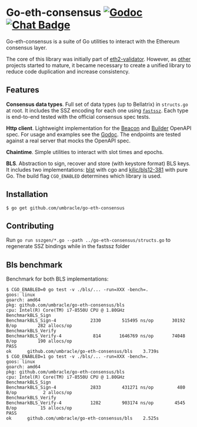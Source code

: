 # Go-eth-consensus [![Godoc](https://godoc.org/github.com/umbracle/go-eth-consensus?status.svg)](https://godoc.org/github.com/umbracle/go-eth-consensus) [![Chat Badge]][chat link]

[chat badge]: https://img.shields.io/badge/chat-discord-%237289da
[chat link]: https://discord.gg/yCqYxwZNYD

Go-eth-consensus is a suite of Go utilities to interact with the Ethereum consensus layer.

The core of this library was initially part of [eth2-validator](https://github.com/umbracle/eth2-validator). However, as [other](https://github.com/umbracle/viewpoint) projects started to mature, it became necessary to create a unified library to reduce code duplication and increase consistency.

## Features

**Consensus data types**. Full set of data types (up to Bellatrix) in `structs.go` at root. It includes the SSZ encoding for each one using [`fastssz`](https://github.com/ferranbt/fastssz). Each type is end-to-end tested with the official consensus spec tests.

**Http client**. Lightweight implementation for the [Beacon](https://ethereum.github.io/beacon-APIs) and [Builder](https://ethereum.github.io/builder-specs) OpenAPI spec. For usage and examples see the [Godoc](https://pkg.go.dev/github.com/umbracle/go-eth-consensus/http). The endpoints are tested against a real server that mocks the OpenAPI spec.

**Chaintime**. Simple utilities to interact with slot times and epochs.

**BLS**. Abstraction to sign, recover and store (with keystore format) BLS keys. It includes two implementations: [blst](https://github.com/supranational/blst) with cgo and [kilic/bls12-381](https://github.com/kilic/bls12-381) with pure Go. The build flag `CGO_ENABLED` determines which library is used.

## Installation

```
$ go get github.com/umbracle/go-eth-consensus
```

## Contributing
Run `go run sszgen/*.go --path ../go-eth-consensus/structs.go` to regenerate SSZ bindings while in the fastssz folder

## Bls benchmark

Benchmark for both BLS implementations:

```
$ CGO_ENABLED=0 go test -v ./bls/... -run=XXX -bench=.
goos: linux
goarch: amd64
pkg: github.com/umbracle/go-eth-consensus/bls
cpu: Intel(R) Core(TM) i7-8550U CPU @ 1.80GHz
BenchmarkBLS_Sign
BenchmarkBLS_Sign-4     	    2330	    515495 ns/op	   30192 B/op	     282 allocs/op
BenchmarkBLS_Verify
BenchmarkBLS_Verify-4   	     814	   1646769 ns/op	   74048 B/op	     190 allocs/op
PASS
ok  	github.com/umbracle/go-eth-consensus/bls	3.739s
$ CGO_ENABLED=1 go test -v ./bls/... -run=XXX -bench=.
goos: linux
goarch: amd64
pkg: github.com/umbracle/go-eth-consensus/bls
cpu: Intel(R) Core(TM) i7-8550U CPU @ 1.80GHz
BenchmarkBLS_Sign
BenchmarkBLS_Sign-4     	    2833	    431271 ns/op	     480 B/op	       2 allocs/op
BenchmarkBLS_Verify
BenchmarkBLS_Verify-4   	    1282	    903174 ns/op	    4545 B/op	      15 allocs/op
PASS
ok  	github.com/umbracle/go-eth-consensus/bls	2.525s
```
